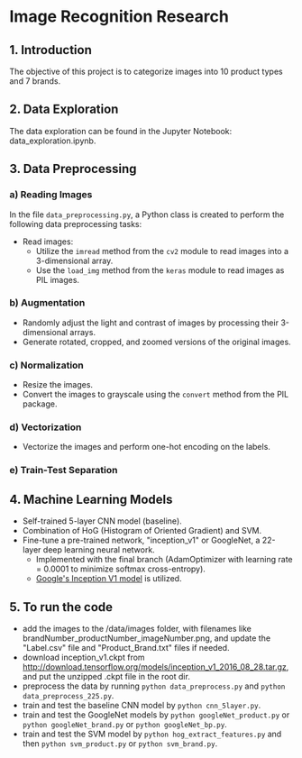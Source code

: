 # Image Recognition Research

## 1. Introduction

The objective of this project is to categorize images into 10 product types and 7 brands.

## 2. Data Exploration

The data exploration can be found in the Jupyter Notebook: data_exploration.ipynb.

## 3. Data Preprocessing

### a) Reading Images

In the file `data_preprocessing.py`, a Python class is created to perform the following data preprocessing tasks:

- Read images:
  - Utilize the `imread` method from the `cv2` module to read images into a 3-dimensional array.
  - Use the `load_img` method from the `keras` module to read images as PIL images.

### b) Augmentation

- Randomly adjust the light and contrast of images by processing their 3-dimensional arrays.
- Generate rotated, cropped, and zoomed versions of the original images.

### c) Normalization

- Resize the images.
- Convert the images to grayscale using the `convert` method from the PIL package.

### d) Vectorization

- Vectorize the images and perform one-hot encoding on the labels.

### e) Train-Test Separation

## 4. Machine Learning Models

- Self-trained 5-layer CNN model (baseline).
- Combination of HoG (Histogram of Oriented Gradient) and SVM.
- Fine-tune a pre-trained network, "inception_v1" or GoogleNet, a 22-layer deep learning neural network.
  - Implemented with the final branch (AdamOptimizer with learning rate = 0.0001 to minimize softmax cross-entropy).
  - [Google's Inception V1 model](http://alpha.tfhub.dev/google/imagenet/inception_v1/classification/1) is utilized.

## 5. To run the code

- add the images to the /data/images folder, with filenames like brandNumber_productNumber_imageNumber.png, and update the "Label.csv" file and "Product_Brand.txt" files if needed.
- download inception_v1.ckpt from http://download.tensorflow.org/models/inception_v1_2016_08_28.tar.gz, and put the unzipped .ckpt file in the root dir.
- preprocess the data by running `python data_preprocess.py` and `python data_preprocess_225.py`.
- train and test the baseline CNN model by `python cnn_5layer.py`.
- train and test the GoogleNet models by `python googleNet_product.py` or `python googleNet_brand.py` or `python googleNet_bp.py`.
- train and test the SVM model by `python hog_extract_features.py` and then `python svm_product.py` or `python svm_brand.py`.
